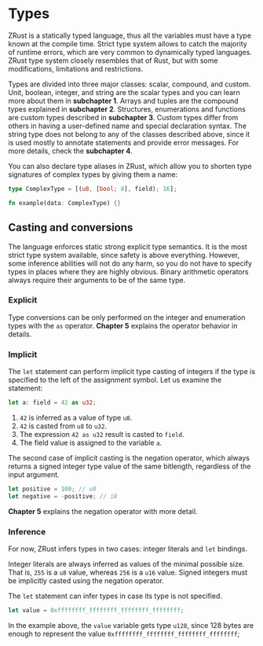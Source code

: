 # Types

ZRust is a statically typed language, thus all the variables must have a type
known at the compile time. Strict type system allows to catch the majority of
runtime errors, which are very common to dynamically typed languages. ZRust type
system closely resembles that of Rust, but with some modifications, limitations
and restrictions.

Types are divided into three major classes: scalar, compound, and custom.
Unit, boolean, integer, and string are the scalar types and you can learn more
about them in **subchapter 1**.
Arrays and tuples are the compound types explained in **subchapter 2**.
Structures, enumerations and functions are custom types described in **subchapter 3**.
Custom types differ from others in having a user-defined name and special
declaration syntax.
The string type does not belong to any of the classes described above, since
it is used mostly to annotate statements and provide error messages. For more
details, check the **subchapter 4**.

You can also declare type aliases in ZRust, which allow you to shorten type
signatures of complex types by giving them a name:

```rust
type ComplexType = [(u8, [bool; 8], field); 16];

fn example(data: ComplexType) {}
```

## Casting and conversions

The language enforces static strong explicit type semantics. It is the most
strict type system available, since safety is above everything. However, some
inference abilities will not do any harm, so you do not have to specify types
in places where they are highly obvious.
Binary arithmetic operators always require their arguments to be of the same type.

### Explicit

Type conversions can be only performed on the integer and enumeration types with
the `as` operator. **Chapter 5** explains the operator behavior in details.

### Implicit

The `let` statement can perform implicit type casting of integers if the type
is specified to the left of the assignment symbol. Let us examine the statement:

```rust
let a: field = 42 as u32;
```

1. `42` is inferred as a value of type `u8`.
2. `42` is casted from `u8` to `u32`.
3. The expression `42 as u32` result is casted to `field`.
4. The field value is assigned to the variable `a`.

The second case of implicit casting is the negation operator, which always
returns a signed integer type value of the same bitlength, regardless of the
input argument.

```rust
let positive = 100; // u8
let negative = -positive; // i8
```

**Chapter 5** explains the negation operator with more detail.

### Inference

For now, ZRust infers types in two cases: integer literals and `let` bindings.

Integer literals are always inferred as values of the minimal possible size.
That is, `255` is a `u8` value, whereas `256` is a `u16` value. Signed integers
must be implicitly casted using the negation operator.

The `let` statement can infer types in case its type is not specified.

```rust
let value = 0xffffffff_ffffffff_ffffffff_ffffffff;
```

In the example above, the `value` variable gets type `u128`, since 128 bytes
are enough to represent the value `0xffffffff_ffffffff_ffffffff_ffffffff`;
